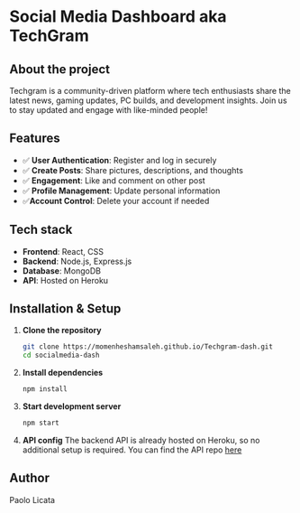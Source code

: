 # Social Media Dashboard aka TechGram

## About the project
Techgram is a community-driven platform where tech enthusiasts share the latest news, gaming updates, PC builds, and development insights. Join us to stay updated and engage with like-minded people!

## Features
- ✅ **User Authentication**: Register and log in securely
- ✅ **Create Posts**: Share pictures, descriptions, and thoughts
- ✅ **Engagement**: Like and comment on other post
- ✅ **Profile Management**: Update personal information
- ✅**Account Control**: Delete your account if needed

## Tech stack
- **Frontend**: React, CSS
- **Backend**: Node.js, Express.js
- **Database**: MongoDB
- **API**: Hosted on Heroku

## Installation & Setup

1. **Clone the repository**  
   ```bash
   git clone https://momenheshamsaleh.github.io/Techgram-dash.git
   cd socialmedia-dash
   ```

2. **Install dependencies**  
   ```bash
   npm install
   ```

3. **Start development server**  
   ```bash
   npm start
   ```

3. **API config**
The backend API is already hosted on Heroku, so no additional setup is required.
You can find the API repo [here](https://github.com/paolo-licata/social-API)

## Author
Paolo Licata
